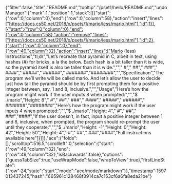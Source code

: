 {"filter":false,"title":"README.md","tooltip":"/pset1/hello/README.md","undoManager":{"mark":1,"position":1,"stack":[[{"start":{"row":0,"column":0},"end":{"row":0,"column":58},"action":"insert","lines":["https://docs.cs50.net/2018/x/psets/1/mario/less/mario.html"],"id":1}],[{"start":{"row":0,"column":0},"end":{"row":0,"column":58},"action":"remove","lines":["https://docs.cs50.net/2018/x/psets/1/mario/less/mario.html"],"id":2},{"start":{"row":0,"column":0},"end":{"row":49,"column":32},"action":"insert","lines":["Mario (less) Instructions","tl;dr","Let’s recreate that pyramid in C, albeit in text, using hashes (#) for bricks, a la the below. Each hash is a bit taller than it is wide, so the pyramid itself is also be taller than it is wide.","","       #","      ##","     ###","    ####","   #####","  ######"," #######","########","","Specification","The program we’ll write will be called mario. And let’s allow the user to decide just how tall the pyramid should be by first prompting them for a positive integer between, say, 1 and 8, inclusive.","","Usage","Here’s how the program might work if the user inputs 8 when prompted:","","$ ./mario","Height: 8","       #","      ##","     ###","    ####","   #####","  ######"," #######","########","Here’s how the program might work if the user inputs 4 when prompted:","","$ ./mario","Height: 4","   #","  ##"," ###","####","If the user doesn’t, in fact, input a positive integer between 1 and 8, inclusive, when prompted, the program should re-prompt the user until they cooperate:","","$ ./mario","Height: -1","Height: 0","Height: 42","Height: 50","Height: 4","   #","  ##"," ###","####","Full instructions available here"]}]]},"ace":{"folds":[],"scrolltop":516.5,"scrollleft":0,"selection":{"start":{"row":49,"column":32},"end":{"row":49,"column":32},"isBackwards":false},"options":{"guessTabSize":true,"useWrapMode":false,"wrapToView":true},"firstLineState":{"row":24,"state":"start","mode":"ace/mode/markdown"}},"timestamp":1597013437245,"hash":"665961c128468f3914ca7c153cf6a6fa8eda21be"}